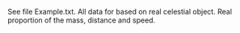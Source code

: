 See file Example.txt. All data for based on real celestial object. Real proportion of the mass, distance and speed.